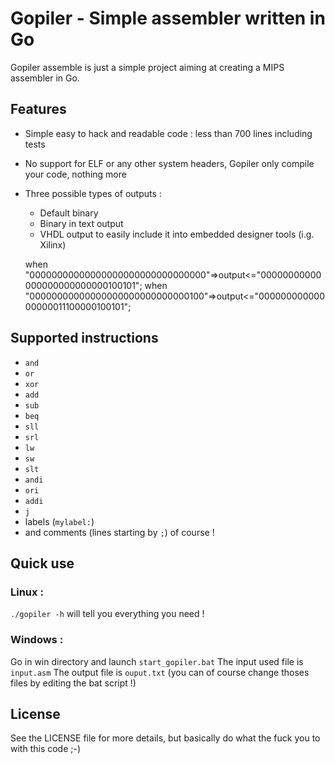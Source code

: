 # Gopiler - Simple assembler written in Go

Gopiler assemble is just a simple project aiming at creating a MIPS assembler in Go.

## Features

 - Simple easy to hack and readable code : less than 700 lines including tests
 - No support for ELF or any other system headers, Gopiler only compile your code, nothing more
 - Three possible types of outputs :
    - Default binary
    - Binary in text output
    - VHDL output to easily include it into embedded designer tools (i.g. Xilinx) 

     when "00000000000000000000000000000000"=>output<="00000000000000000000000000100101";
     when "00000000000000000000000000000100"=>output<="00000000000000000011100000100101";

## Supported instructions

 - `and`
 - `or`
 - `xor`
 - `add`
 - `sub`
 - `beq`
 - `sll`
 - `srl`
 - `lw`
 - `sw`
 - `slt`
 - `andi`
 - `ori`
 - `addi`
 - `j`
 - labels (`mylabel:`)
 - and comments (lines starting by `;`) of course !

## Quick use

### Linux :
`./gopiler -h` will tell you everything you need !

### Windows :
Go in win directory and launch `start_gopiler.bat`
The input used file is `input.asm`
The output file is `ouput.txt`
(you can of course change thoses files by editing the bat script !)

## License

See the LICENSE file for more details, but basically do what the fuck you to with this code ;-)
